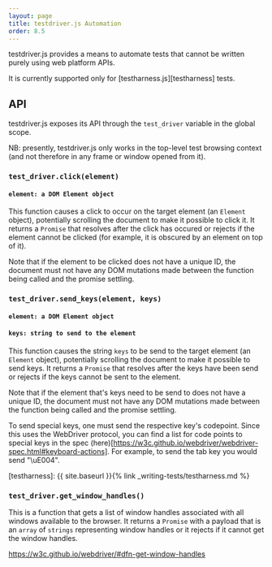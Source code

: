 ```yaml
---
layout: page
title: testdriver.js Automation
order: 8.5
---
```


testdriver.js provides a means to automate tests that cannot be
written purely using web platform APIs.

It is currently supported only for [testharness.js][testharness]
tests.

## API

testdriver.js exposes its API through the `test_driver` variable in
the global scope.

NB: presently, testdriver.js only works in the top-level test browsing
context (and not therefore in any frame or window opened from it).

### `test_driver.click(element)`
#### `element: a DOM Element object`

This function causes a click to occur on the target element (an
`Element` object), potentially scrolling the document to make it
possible to click it. It returns a `Promise` that resolves after the
click has occured or rejects if the element cannot be clicked (for
example, it is obscured by an element on top of it).

Note that if the element to be clicked does not have a unique ID, the
document must not have any DOM mutations made between the function
being called and the promise settling.

### `test_driver.send_keys(element, keys)`
#### `element: a DOM Element object`
#### `keys: string to send to the element`

This function causes the string `keys` to be send to the target
element (an `Element` object), potentially scrolling the document to
make it possible to send keys. It returns a `Promise` that resolves
after the keys have been send or rejects if the keys cannot be sent
to the element.

Note that if the element that's keys need to be send to does not have
a unique ID, the document must not have any DOM mutations made
between the function being called and the promise settling.

To send special keys, one must send the respective key's codepoint. Since this uses the WebDriver protocol, you can find a list for code points to special keys in the spec (here)[https://w3c.github.io/webdriver/webdriver-spec.html#keyboard-actions].
For example, to send the tab key you would send "\uE004".

[testharness]: {{ site.baseurl }}{% link _writing-tests/testharness.md %}

###  `test_driver.get_window_handles()`

This is a function that gets a list of window handles associated 
with all windows available to the browser. It returns a `Promise`
with a payload that is an `array` of `strings` representing window 
handles or it rejects if it cannot get the window handles.


https://w3c.github.io/webdriver/#dfn-get-window-handles